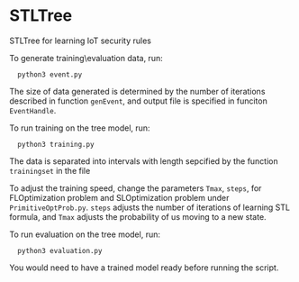 # STLTree
STLTree for learning IoT security rules

To generate training\evaluation data, run:
```
  python3 event.py
```
The size of data generated is determined by the number of iterations described in function `genEvent`,
and output file is specified in funciton `EventHandle`.

To run training on the tree model, run:
```
  python3 training.py
```
The data is separated into intervals with length sepcified by the function `trainingset` in the file

To adjust the training speed, change the parameters `Tmax`, `steps`, for FLOptimization problem and 
SLOptimization problem under `PrimitiveOptProb.py`. `steps` adjusts the number of iterations of learning 
STL formula, and `Tmax` adjusts the probability of us moving to a new state.

To run evaluation on the tree model, run:
```
  python3 evaluation.py
```
You would need to have a trained model ready before running the script.
